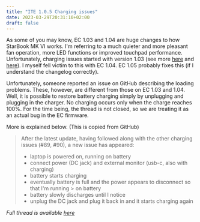 ```yaml
---
title: "ITE 1.0.5 Charging issues"
date: 2023-03-29T20:31:10+02:00
draft: false
---
```


As some of you may know, EC 1.03 and 1.04 are huge changes to how StarBook MK VI works. I'm referring to a much quieter and more pleasant fan operation, more LED functions or improved touchpad performance. Unfortunately, charging issues started with version 1.03 (see more [here](https://github.com/StarLabsLtd/firmware/issues/89) and [here](https://github.com/StarLabsLtd/firmware/issues/90)). I myself fell victim to this with EC 1.04. EC 1.05 probably fixes this (if I understand the changelog correctly).

Unfortunately, someone reported an issue on GitHub describing the loading problems. These, however, are different from those on EC 1.03 and 1.04. Well, it is possible to restore battery charging simply by unplugging and plugging in the charger. No charging occurs only when the charge reaches 100%. For the time being, the thread is not closed, so we are treating it as an actual bug in the EC firmware.

More is explained below. (This is copied from GitHub)


> After the latest update, having followed along with the other charging issues (#89, #90), a new issue has appeared:
>
> - laptop is powered on, running on battery
> - connect power (DC jack) and external monitor (usb-c, also with charging)
> - battery starts charging
> - eventually battery is full and the power appears to disconnect so that I'm running > on battery
> - battery slowly discharges until I notice
> - unplug the DC jack and plug it back in and it starts charging again

*Full thread is available [here](https://github.com/StarLabsLtd/firmware/issues/95)*
